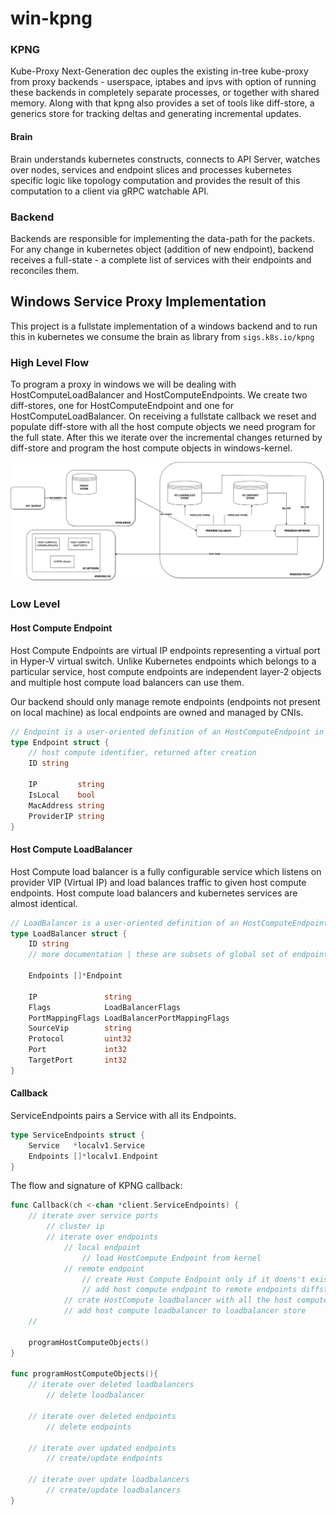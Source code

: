 # win-kpng

### KPNG
Kube-Proxy Next-Generation dec ouples the existing in-tree kube-proxy from proxy backends - userspace, iptabes and ipvs with option of running these backends in completely separate processes, or together with shared memory.
Along with that kpng also provides a set of tools like diff-store, a generics store for tracking deltas and generating incremental updates.  

#### Brain
Brain understands kubernetes constructs, connects to API Server, watches over nodes, services and endpoint slices and processes kubernetes specific logic like topology computation and provides the result of this computation to a client via gRPC watchable API.

### Backend
Backends are responsible for implementing the data-path for the packets. For any change in kubernetes object (addition of new endpoint), backend receives a full-state - a complete list of services with their endpoints and reconciles them. 

## Windows Service Proxy Implementation
This project is a fullstate implementation of a windows backend and to run this in kubernetes we consume the brain as library from `sigs.k8s.io/kpng`

### High Level Flow
To program a proxy in windows we will be dealing with HostComputeLoadBalancer and HostComputeEndpoints. We create two diff-stores, one for HostComputeEndpoint and one for HostComputeLoadBalancer. On receiving a fullstate callback we reset and populate diff-store with all the host compute objects we need program for the full state. After this we iterate over the incremental changes returned by diff-store and program the host compute objects in windows-kernel.
    
![flow.jpg](..%2Fimages%2Fflow.jpg)


### Low Level
#### Host Compute Endpoint
Host Compute Endpoints are virtual IP endpoints representing a virtual port in Hyper-V virtual switch. Unlike Kubernetes endpoints which belongs to a particular service, host compute endpoints are independent layer-2 objects and multiple host compute load balancers can use them.     

Our backend should only manage remote endpoints (endpoints not present on local machine) as local endpoints are owned and managed by CNIs.


```go
// Endpoint is a user-oriented definition of an HostComputeEndpoint in its entirety.
type Endpoint struct {
	// host compute identifier, returned after creation
	ID string

	IP         string
	IsLocal    bool
	MacAddress string
	ProviderIP string
}

```

#### Host Compute LoadBalancer
Host Compute load balancer is a fully configurable service which listens on provider VIP (Virtual IP) and load balances traffic to given host compute endpoints. Host compute load balancers and kubernetes services are almost identical.  

```go
// LoadBalancer is a user-oriented definition of an HostComputeEndpoint in its entirety.
type LoadBalancer struct {
	ID string
	// more documentation | these are subsets of global set of endpoints

	Endpoints []*Endpoint

	IP               string
	Flags            LoadBalancerFlags
	PortMappingFlags LoadBalancerPortMappingFlags
	SourceVip        string
	Protocol         uint32
	Port             int32
	TargetPort       int32
}

```

#### Callback
ServiceEndpoints pairs a Service with all its Endpoints.
```go
type ServiceEndpoints struct {
	Service   *localv1.Service
	Endpoints []*localv1.Endpoint
}
```
The flow and signature of KPNG callback: 
```go
func Callback(ch <-chan *client.ServiceEndpoints) {
    // iterate over service ports
        // cluster ip
        // iterate over endpoints
            // local endpoint
                // load HostCompute Endpoint from kernel
            // remote endpoint
                // create Host Compute Endpoint only if it doens't exists
                // add host compute endpoint to remote endpoints diffstore
            // crate HostCompute loadbalancer with all the host compute endpoints
            // add host compute loadbalancer to loadbalancer store 
    //
    
    programHostComputeObjects()
}

func programHostComputeObjects(){
    // iterate over deleted loadbalancers
        // delete loadbalancer
    
    // iterate over deleted endpoints
        // delete endpoints
        
    // iterate over updated endpoints
        // create/update endpoints
    
    // iterate over update loadbalancers
        // create/update loadbalancers
}

```
